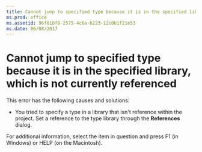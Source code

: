 ```yaml
---
title: Cannot jump to specified type because it is in the specified library, which is not currently referenced
ms.prod: office
ms.assetid: 96f01bf8-2575-4c6a-b223-12c0b1f21e53
ms.date: 06/08/2017
---
```



# Cannot jump to specified type because it is in the specified library, which is not currently referenced
This error has the following causes and solutions:


- You tried to specify a type in a library that isn't reference within the project. Set a reference to the type library through the **References** dialog.
    

For additional information, select the item in question and press F1 (in Windows) or HELP (on the Macintosh).

